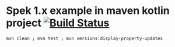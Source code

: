 # Spek 1.x example in maven kotlin project [![Build Status](https://travis-ci.org/daggerok/kotlin-spek-maven-example.svg?branch=master)](https://travis-ci.org/daggerok/kotlin-spek-maven-example)

```bash
mvn clean ; mvn test ; mvn versions:display-property-updates
```
